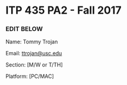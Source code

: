 # ITP 435 PA2 - Fall 2017 #

### EDIT BELOW ###
Name: Tommy Trojan

Email: ttrojan@usc.edu

Section: [M/W or T/TH]

Platform: [PC/MAC]
